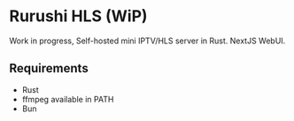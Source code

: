 # Rurushi HLS (WiP)

Work in progress, Self-hosted mini IPTV/HLS server in Rust.
NextJS WebUI.

## Requirements

- Rust
- ffmpeg available in PATH
- Bun